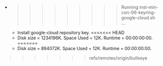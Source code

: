 * >>>>>>>>> Running inst-min-con-06-keyring-google-cloud.sh ...
  * Install google-cloud repository key.
<<<<<<< HEAD
  * Disk size = 1234196K. Space Used = 12K. Runtime = 00:00:00:00.
=======
  * Disk size = 894072K. Space Used = 12K. Runtime = 00:00:00:00.
>>>>>>> refs/remotes/origin/bullseye
